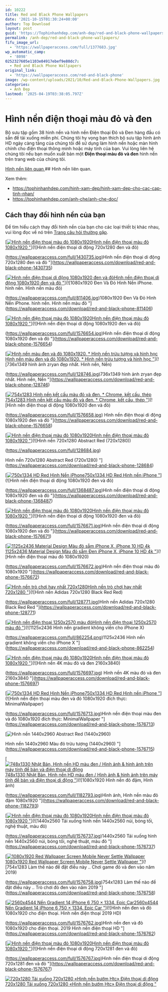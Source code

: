 ```yaml
---
id: 10222
title: Red and Black Phone Wallpapers
date: '2021-10-15T01:30:24+00:00'
author: Top Download
layout: post
guid: 'https://Tophinhanhdep.com/anh-dep/red-and-black-phone-wallpapers/'
permalink: /anh-dep/red-and-black-phone-wallpapers/
fifu_image_url:
  - 'https://wallpaperaccess.com/full/1377683.jpg'
wp_automatic_camp:
  - '8098'
0252327605e1103e04917ebef9e80dc7:
  - Red and Black Phone Wallpapers
original_link:
  - 'https://wallpaperaccess.com/red-and-black-phone'
image: /wp-content/uploads/2021/10/Red-and-Black-Phone-Wallpapers.jpg
categories:
  - Ảnh Đẹp
lastmod: '2025-04-19T03:38:05.797Z'
---
```

# Hình nền điện thoại màu đỏ và đen

Bộ sưu tập gồm 38 hình nền và hình nền Điện thoại Đỏ và Đen hàng đầu có sẵn để tải xuống miễn phí. Chúng tôi hy vọng bạn thích bộ sưu tập hình ảnh HD ngày càng tăng của chúng tôi để sử dụng làm hình nền hoặc màn hình chính cho điện thoại thông minh hoặc máy tính của bạn. Vui lòng liên hệ chúng tôi nếu bạn muốn xuất bản một **Điện thoại màu đỏ và đen** hình nền trên trang web của chúng tôi.

[Hình nền liên quan ](#related) ## Hình nền liên quan.

   
 Xem thêm:

   
- <https://tophinhanhdep.com/hinh-xam-dep/hinh-xam-dep-cho-cac-cap-tinh-nhan/>
- <https://tophinhanhdep.com/anh-che/anh-che-doc/>

## Cách thay đổi hình nền của bạn

Để tìm hiểu cách thay đổi hình nền của bạn cho các loại thiết bị khác nhau, vui lòng đọc về nó trên [Trang câu hỏi thường gặp](https://tophinhanhdep.com/faq/).

  
[[![Hình nền điện thoại màu đỏ 1080x1920](https://wallpaperaccess.com/full/1377683.jpg)Hình nền điện thoại màu đỏ 1080x1920 "](https://wallpaperaccess.com/download/red-and-black-phone-1377683)](![Hình nền điện thoại di động 720x1280 đen và đỏ)

(https://wallpaperaccess.com/full/1430735.jpg)Hình nền điện thoại di động 720x1280 đen và đỏ "](https://wallpaperaccess.com/download/red-and-black-phone-1430735)

[[![Hình nền điện thoại di động 1080x1920 đen và đỏ](https://wallpaperaccess.com/full/1576648.jpg)Hình nền điện thoại di động 1080x1920 đen và đỏ "](https://wallpaperaccess.com/download/red-and-black-phone-1576648)](![1080x1920 Đen Và Đỏ Hình Nền iPhone.  hình nền.  Hình nền màu đỏ)

(https://wallpaperaccess.com/full/811406.jpg)1080x1920 Đen Và Đỏ Hình Nền iPhone. hình nền. Hình nền màu đỏ "](https://wallpaperaccess.com/download/red-and-black-phone-811406)

[[![Hình nền điện thoại màu đỏ 1080x1920](https://wallpaperaccess.com/full/1576650.jpg)Hình nền điện thoại màu đỏ 1080x1920 "](https://wallpaperaccess.com/download/red-and-black-phone-1576650)](![Hình nền điện thoại di động 1080x1920 đen và đỏ)

(https://wallpaperaccess.com/full/1576654.jpg)Hình nền điện thoại di động 1080x1920 đen và đỏ "](https://wallpaperaccess.com/download/red-and-black-phone-1576654)

[[![Hình nền màu đen và đỏ 1080x1920.  * Hình nền trừu tượng và hình học](https://wallpaperaccess.com/full/684826.jpg)Hình nền màu đen và đỏ 1080x1920. \* Hình nền trừu tượng và hình học "](https://wallpaperaccess.com/download/red-and-black-phone-684826)](![736x1349 hình ảnh zryan đẹp nhất.  Hình nền, Nền)

(https://wallpaperaccess.com/full/128746.jpg)736x1349 hình ảnh zryan đẹp nhất. Hình nền, Nền "](https://wallpaperaccess.com/download/red-and-black-phone-128746)

[[![754x1283 Hình nền kết cấu màu đỏ và đen.  * Chrome, kết cấu, thép](https://wallpaperaccess.com/full/1576656.jpg)754x1283 Hình nền kết cấu màu đỏ và đen. \* Chrome, kết cấu, thép "](https://wallpaperaccess.com/download/red-and-black-phone-1576656)](![Hình nền điện thoại di động 1080x1920 đen và đỏ)

(https://wallpaperaccess.com/full/1576658.jpg) Hình nền điện thoại di động 1080x1920 đen và đỏ "](https://wallpaperaccess.com/download/red-and-black-phone-1576658)

[[![Hình nền điện thoại màu đỏ 1080x1920](https://wallpaperaccess.com/full/1576659.jpg)Hình nền điện thoại màu đỏ 1080x1920 "](https://wallpaperaccess.com/download/red-and-black-phone-1576659)](![Hình nền 720x1280 Abstract Red (720x1280))

(https://wallpaperaccess.com/full/128684.jpg)

Hình nền 720x1280 Abstract Red (720x1280) "](https://wallpaperaccess.com/download/red-and-black-phone-128684)

[[![750x1334 HD Red Hình Nền iPhone](https://wallpaperaccess.com/full/557594.jpg)750x1334 HD Red Hình nền iPhone "](https://wallpaperaccess.com/download/red-and-black-phone-557594)](![Hình nền điện thoại di động 1080x1920 đen và đỏ)

(https://wallpaperaccess.com/full/1368487.jpg)Hình nền điện thoại di động 1080x1920 đen và đỏ "](https://wallpaperaccess.com/download/red-and-black-phone-1368487)

[[![Hình nền điện thoại màu đỏ 1080x1920](https://wallpaperaccess.com/full/1576666.jpg)Hình nền điện thoại màu đỏ 1080x1920 "](https://wallpaperaccess.com/download/red-and-black-phone-1576666)](![Hình nền điện thoại di động 1080x1920 đen và đỏ)

(https://wallpaperaccess.com/full/1576671.jpg)Hình nền điện thoại di động 1080x1920 đen và đỏ "](https://wallpaperaccess.com/download/red-and-black-phone-1576671)

[[![1125x2436 Material Design Màu đỏ sẫm iPhone X, iPhone 10 HD 4k](https://wallpaperaccess.com/full/557614.jpg) 1125x2436 Material Design Màu đỏ sẫm Đen iPhone X, iPhone 10 HD 4k "](https://wallpaperaccess.com/download/red-and-black-phone-557614)](![Hình nền điện thoại màu đỏ 1080x1920)

(https://wallpaperaccess.com/full/1576672.jpg)Hình nền điện thoại màu đỏ 1080x1920 "](https://wallpaperaccess.com/download/red-and-black-phone-1576672)

[[![Hình nền trò chơi hay nhất 720x1280](https://wallpaperaccess.com/full/1576679.jpg)Hình nền trò chơi hay nhất 720x1280 "](https://wallpaperaccess.com/download/red-and-black-phone-1576679)](![Hình nền Adidas 720x1280 Black Red Red)

(https://wallpaperaccess.com/full/128771.jpg)Hình nền Adidas 720x1280 Black Red Red "](https://wallpaperaccess.com/download/red-and-black-phone-128771)

[[![Hình nền điện thoại 1250x2570 màu đỏ](https://wallpaperaccess.com/full/1576684.jpg)Hình nền điện thoại 1250x2570 màu đỏ "](https://wallpaperaccess.com/download/red-and-black-phone-1576684)](![1125x2436 Hình nền gradient không viền cho iPhone X)

(https://wallpaperaccess.com/full/862254.png)1125x2436 Hình nền gradient không viền cho iPhone X "](https://wallpaperaccess.com/download/red-and-black-phone-862254)

[[![Hình nền điện thoại màu đỏ 1080x1920](https://wallpaperaccess.com/full/1576689.jpg)Hình nền điện thoại màu đỏ 1080x1920 "](https://wallpaperaccess.com/download/red-and-black-phone-1576689)](![Hình nền 4K màu đỏ và đen 2160x3840)

(https://wallpaperaccess.com/full/1576697.jpg) Hình nền 4K màu đỏ và đen 2160x3840 "](https://wallpaperaccess.com/download/red-and-black-phone-1576697)

[[![750x1334 HD Red Hình Nền iPhone](https://wallpaperaccess.com/full/661704.jpg)750x1334 HD Red Hình nền iPhone "](https://wallpaperaccess.com/download/red-and-black-phone-661704)](![Hình nền điện thoại màu đen và đỏ 1080x1920 đích thực: MinimalWallpaper)

(https://wallpaperaccess.com/full/1576713.jpg)Hình nền điện thoại màu đen và đỏ 1080x1920 đích thực: MinimalWallpaper "](https://wallpaperaccess.com/download/red-and-black-phone-1576713)

[![Hình nền 1440x2960 ​​Abstract Red (1440x2960)](https://wallpaperaccess.com/full/1576715.png)

Hình nền 1440x2960 ​​Màu đỏ trừu tượng (1440x2960) "](https://wallpaperaccess.com/download/red-and-black-phone-1576715)

[[![748x1330 Nhật Bản, Hình nền HD màu đen / Hình ảnh & hình ảnh trên máy tính để bàn và điện thoại di động](https://wallpaperaccess.com/full/185550.jpg)748x1330 Nhật Bản, Hình nền HD màu đen / Hình ảnh &amp; hình ảnh trên máy tính để bàn và điện thoại di động "](https://wallpaperaccess.com/download/red-and-black-phone-185550)](![1080x1920 Hình nền đỏ đậm, Hình ảnh)

(https://wallpaperaccess.com/full/1182793.jpg)Hình ảnh, Hình nền màu đỏ đậm 1080x1920 "](https://wallpaperaccess.com/download/red-and-black-phone-1182793)

[[![Hình nền điện thoại màu đỏ 1080x1920](https://wallpaperaccess.com/full/1576731.jpg)Hình nền điện thoại màu đỏ 1080x1920 "](https://wallpaperaccess.com/download/red-and-black-phone-1576731)](![1440x2560 Tải xuống hình nền 1440x2560 núi, bóng tối, nghệ thuật, màu đỏ)

(https://wallpaperaccess.com/full/1576737.jpg)1440x2560 Tải xuống hình nền 1440x2560 núi, bóng tối, nghệ thuật, màu đỏ "](https://wallpaperaccess.com/download/red-and-black-phone-1576737)

[[![1080x1920 Red Wallpaper Screen Mobile Never Settle Wallpaper](https://wallpaperaccess.com/full/1576750.jpg)1080x1920 Red Wallpaper Screen Mobile Never Settle Wallpaper "](https://wallpaperaccess.com/download/red-and-black-phone-1576750)](![754x1283 Làm thế nào để đặt điều này .. Chơi game đỏ và đen vào năm 2019)

(https://wallpaperaccess.com/full/1576758.jpg)754x1283 Làm thế nào để đặt điều này .. Trò chơi đỏ đen vào năm 2019 "](https://wallpaperaccess.com/download/red-and-black-phone-1576758)

[[![2560x4544 Nền Gradient 14 iPhone 6 750 × 1334.  Epic Car](https://wallpaperaccess.com/full/557522.jpg)2560x4544 Nền Gradient 14 iPhone 6 750 × 1334. Epic Car "](https://wallpaperaccess.com/download/red-and-black-phone-557522)](![Hình nền đen và đỏ 1080x1920 cho điện thoại.  Hình nền điện thoại 2019 HD)

(https://wallpaperaccess.com/full/1576762.jpg)Hình nền đen và đỏ 1080x1920 cho điện thoại. 2019 Hình nền điện thoại HD "](https://wallpaperaccess.com/download/red-and-black-phone-1576762)

[[![Hình nền điện thoại màu đỏ 1080x1920](https://wallpaperaccess.com/full/1576765.jpg)Hình nền điện thoại màu đỏ 1080x1920 "](https://wallpaperaccess.com/download/red-and-black-phone-1576765)](![Hình nền điện thoại di động 720x1281 đen và đỏ)

(https://wallpaperaccess.com/full/1576767.jpg)Hình nền điện thoại di động 720x1281 đen và đỏ "](https://wallpaperaccess.com/download/red-and-black-phone-1576767)

[![720x1280 Tải xuống 720x1280 «Hình nền bướm Htc» Điện thoại di động](https://wallpaperaccess.com/full/1576774.jpg)720x1280 Tải xuống 720x1280 «Hình nền bướm Htc» Điện thoại di động "](https://wallpaperaccess.com/download/red-and-black-phone-1576774)
